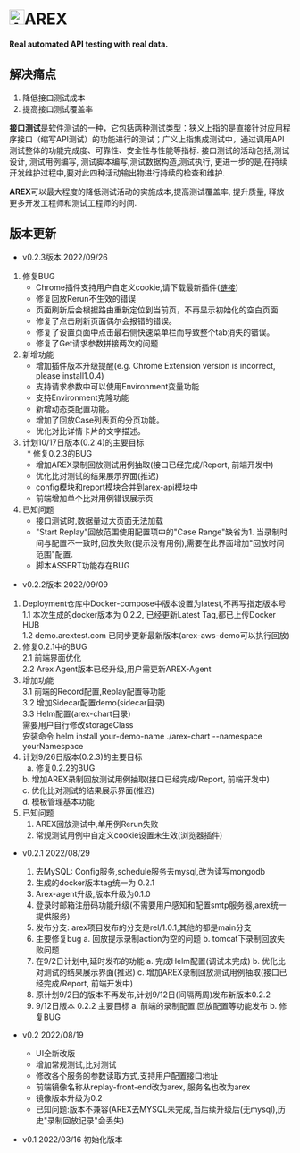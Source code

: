 # <img src="https://avatars.githubusercontent.com/u/103105168?s=200&v=4" alt="Arex Icon" width="27" height=""/>AREX  
**Real automated API testing with real data.**   

## 解决痛点  
1. 降低接口测试成本
2. 提高接口测试覆盖率  

**接口测试**是软件测试的一种，它包括两种测试类型：狭义上指的是直接针对应用程序接口（缩写API测试）的功能进行的测试；广义上指集成测试中，通过调用API测试整体的功能完成度、可靠性、安全性与性能等指标. 接口测试的活动包括,测试设计, 测试用例编写, 测试脚本编写,测试数据构造,测试执行, 更进一步的是,在持续开发维护过程中,要对此四种活动输出物进行持续的检查和维护. 
  
**AREX**可以最大程度的降低测试活动的实施成本,提高测试覆盖率, 提升质量, 释放更多开发工程师和测试工程师的时间.
  
## 版本更新

* v0.2.3版本 2022/09/26   
1. 修复BUG  
   * Chrome插件支持用户自定义cookie,请下载最新插件([链接](https://github.com/arextest/arex-chrome-extension/releases))
   * 修复回放Rerun不生效的错误
   * 页面刷新后会根据路由重新定位到当前页，不再显示初始化的空白页面
   * 修复了点击刷新页面偶尔会报错的错误。
   * 修复了设置页面中点击最右侧快速菜单栏而导致整个tab消失的错误。
   * 修复了Get请求参数拼接两次的问题
2. 新增功能
   * 增加插件版本升级提醒(e.g. Chrome Extension version is incorrect, please install1.0.4)
   * 支持请求参数中可以使用Environment变量功能
   * 支持Environment克隆功能
   * 新增动态类配置功能。
   * 增加了回放Case列表页的分页功能。
   * 优化对比详情卡片的文字描述。
3. 计划10/17日版本(0.2.4)的主要目标  
   * 修复0.2.3的BUG  
   * 增加AREX录制回放测试用例抽取(接口已经完成/Report, 前端开发中)  
   * 优化比对测试的结果展示界面(推迟)  
   * config模块和report模块合并到arex-api模块中
   * 前端增加单个比对用例错误展示页
4. 已知问题  
	* 接口测试时,数据量过大页面无法加载
	* "Start Replay"回放范围使用配置项中的"Case Range"缺省为1. 当录制时间与配置不一致时,回放失败(提示没有用例),需要在此界面增加"回放时间范围"配置.
   * 脚本ASSERT功能存在BUG

* v0.2.2版本 2022/09/09  
1. Deployment仓库中Docker-compose中版本设置为latest,不再写指定版本号  
   1.1 本次生成的docker版本为 0.2.2, 已经更新Latest Tag,都已上传Docker HUB  
   1.2 demo.arextest.com 已同步更新最新版本(arex-aws-demo可以执行回放)  
2. 修复0.2.1中的BUG  
   2.1 前端界面优化  
   2.2 Arex Agent版本已经升级,用户需更新AREX-Agent  
3. 增加功能  
   3.1 前端的Record配置,Replay配置等功能  
   3.2 增加Sidecar配置demo(sidecar目录)  
   3.3 Helm配置(arex-chart目录)  
   需要用户自行修改storageClass  
   安装命令 helm install your-demo-name ./arex-chart  --namespace yourNamespace  
4. 计划9/26日版本(0.2.3)的主要目标  
   a. 修复0.2.2的BUG  
   b. 增加AREX录制回放测试用例抽取(接口已经完成/Report, 前端开发中)  
   c. 优化比对测试的结果展示界面(推迟)  
   d. 模板管理基本功能
5. 已知问题  
	1. AREX回放测试中,单用例Rerun失败  
	2. 常规测试用例中自定义cookie设置未生效(浏览器插件)  

* v0.2.1 2022/08/29
	1. 去MySQL: Config服务,schedule服务去mysql,改为读写mongodb
	2. 生成的docker版本tag统一为 0.2.1
	3. Arex-agent升级,版本升级为0.1.0
	4. 登录时邮箱注册码功能升级(不需要用户感知和配置smtp服务器,arex统一提供服务)
	5. 发布分支: arex项目发布的分支是rel/1.0.1,其他的都是main分支
	6. 主要修复bug
		a. 回放提示录制action为空的问题
		b. tomcat下录制回放失败问题
	7. 在9/2日计划中,延时发布的功能
		a. 完成Helm配置(调试未完成)
		b. 优化比对测试的结果展示界面(推迟)
		c. 增加AREX录制回放测试用例抽取(接口已经完成/Report, 前端开发中)
	8. 原计划9/2日的版本不再发布,计划9/12日(间隔两周)发布新版本0.2.2
	9. 9/12日版本 0.2.2 主要目标
		a. 前端的录制配置,回放配置等功能发布
		b. 修复BUG

* v0.2 2022/08/19
    * UI全新改版
    * 增加常规测试,比对测试
    * 修改各个服务的参数读取方式,支持用户配置接口地址
    * 前端镜像名称从replay-front-end改为arex, 服务名也改为arex
    * 镜像版本升级为0.2
    * 已知问题:版本不兼容(AREX去MYSQL未完成,当后续升级后(无mysql),历史"录制回放记录"会丢失)

* v0.1 2022/03/16 初始化版本